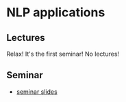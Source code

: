 # NLP applications

## Lectures
Relax! It's the first seminar! No lectures!

## Seminar
* [seminar slides](https://github.com/MariyaTikhonova/hse_mlds_deep_learning_course/blob/spring_fall_22/week_09_nlp_applications/MLDS%20DL%20week%209%20NLP%20applications.pdf)



